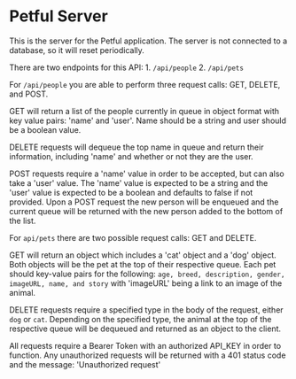 # Petful Server

This is the server for the Petful application. The server is not connected to a database, so it will reset periodically. 

There are two endpoints for this API: 
    1. `/api/people`
    2. `/api/pets`

For `/api/people` you are able to perform three request calls: GET, DELETE, and POST. 

GET will return a list of the people currently in queue in object format with key value pairs: 'name' and 'user'. Name should be a string and user should be a boolean value. 

DELETE requests will dequeue the top name in queue and return their information, including 'name' and whether or not they are the user. 

POST requests require a 'name' value in order to be accepted, but can also take a 'user' value. The 'name' value is expected to be a string and the 'user' value is expected to be a boolean and defaults to false if not provided. Upon a POST request the new person will be enqueued and the current queue will be returned with the new person added to the bottom of the list. 

For `api/pets` there are two possible request calls: GET and DELETE. 

GET will return an object which includes a 'cat' object and a 'dog' object. Both objects will be the pet at the top of their respective queue. Each pet should key-value pairs for the following: `age, breed, description, gender, imageURL, name, and story` with 'imageURL' being a link to an image of the animal. 

DELETE requests require a specified type in the body of the request, either `dog` or `cat`. Depending on the specified type, the animal at the top of the respective queue will be dequeued and returned as an object to the client. 

All requests require a Bearer Token with an authorized API_KEY in order to function. Any unauthorized requests will be returned with a 401 status code and the message: 'Unauthorized request'
